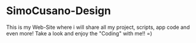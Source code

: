 # SimoCusano-Design
This is my  Web-Site where i will share all my project, scripts, app code and even more! Take a look and enjoy the "Coding" with me!! =)
